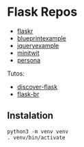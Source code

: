 # Flask Repos




+ [flaskr](/flaskr)
+ [blueprintexample](/blueprintexample)
+ [jqueryexample](/jqueryexample)
+ [minitwit](/minitwit)
+ [persona](/persona)

Tutos:

+ [discover-flask](/discover-flask)
+ [flask-br](/flask-br)


## Instalation

    python3 -m venv venv
    . venv/bin/activate